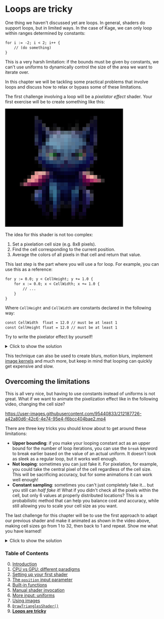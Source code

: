 # Loops are tricky

One thing we haven't discussed yet are loops. In general, shaders do support loops, but in limited ways. In the case of Kage, we can only loop within ranges determined by constants:
```Golang
for i := -2; i < 2; i++ {
	// (do something)
}
```

This is a very harsh limitation: if the bounds must be given by constants, we can't use uniforms to dynamically control the size of the area we want to iterate over.

In this chapter we will be tackling some practical problems that involve loops and discuss how to relax or bypass some of these limitations.

The first challenge involving a loop will be a *pixelator effect* shader. Your first exercise will be to create something like this:

![](https://github.com/tinne26/kage-desk/blob/main/img/pixelated_creature.png?raw=true)

The idea for this shader is not too complex:
1. Set a pixelation cell size (e.g. 8x8 pixels).
2. Find the cell corresponding to the current position.
3. Average the colors of all pixels in that cell and return that value.

This last step is the part where you will use a for loop. For example, you can use this as a reference:
```Golang
for y := 0.0; y < CellHeight; y += 1.0 {
	for x := 0.0; x < CellWidth; x += 1.0 {
		// ...
	}
}
```

Where `CellHeight` and `CellWidth` are constants declared in the following way:
```Golang
const CellWidth  float = 12.0 // must be at least 1
const CellHeight float = 12.0 // must be at least 1
```

Try to write the pixelator effect by yourself!

<details>
<summary>Click to show the solution</summary>

```Golang
func Fragment(position vec4, _ vec2, _ vec4) vec4 {
	// find the position of the cell we are working on
	baseX := floor(position.x/CellWidth)*CellWidth
	baseY := floor(position.y/CellHeight)*CellHeight

	// iterate the pixelization cell
	colorAcc := vec4(0.0) // color accumulator
	for y := 0.0; y < CellHeight; y += 1.0 {
		for x := 0.0; x < CellWidth; x += 1.0 {
			pixCoords := vec2(baseX + x, baseY + y)
			colorAcc += imageColorAtPixel(pixCoords)
		}
	}

	// divide the color to average it
	return colorAcc/(CellWidth*CellHeight)
}
```
*(Full program available at [examples/intro/pixelize](https://github.com/tinne26/kage-desk/blob/main/examples/intro/pixelize))*
</details>

This technique can also be used to create blurs, motion blurs, implement [image kernels](https://setosa.io/ev/image-kernels/) and much more, but keep in mind that looping can quickly get expensive and slow.

## Overcoming the limitations

This is all very nice, but having to use constants instead of uniforms is not great. What if we want to animate the pixelization effect like in the following video, changing the cell size?

https://user-images.githubusercontent.com/95440833/212187726-a42a80d6-42c6-4e74-95e4-f6bcc404bae2.mp4

There are three key tricks you should know about to get around these limitations:
- **Upper bounding**: if you make your looping constant act as an upper bound for the number of loop iterations, you can use the `break` keyword to break earlier based on the value of an actual uniform. It doesn't look as sleek as a regular loop, but it works well enough.
- **Not looping**: sometimes you can just fake it. For pixelation, for example, you could take the central pixel of the cell regardless of the cell size. This will be sacrificing accuracy, but for some animations it can work well enough!
- **Constant sampling**: sometimes you can't just completely fake it... but you still can *half fake it*! What if you didn't check all the pixels within the cell, but only 6 values at properly distributed locations? This is a probabilistic method that can help you balance cost and accuracy, while still allowing you to scale your cell size as you want.

The last challenge for this chapter will be to use the first approach to adapt our previous shader and make it animated as shown in the video above, making cell sizes go from 1 to 32, then back to 1 and repeat. Show me what you have learned!

<details>
<summary>Click to show the solution</summary>

```Golang
var CellSize float // uniform: max value is MaxCellSize
const MaxCellSize float = 32.0

func Fragment(position vec4, _ vec2, _ vec4) vec4 {
	// find the position of the cell we are working on
	baseX := floor(position.x/CellSize)*CellSize
	baseY := floor(position.y/CellSize)*CellSize

	// iterate the pixelization cell
	colorAcc := vec4(0.0) // color accumulator
	for y := 0.0; y < MaxCellSize; y += 1.0 {
		if y >= CellSize { break }
		for x := 0.0; x < MaxCellSize; x += 1.0 {
			if x >= CellSize { break }
			pixCoords := vec2(baseX + x, baseY + y)
			colorAcc += imageColorAtPixel(pixCoords)
		}
	}

	// divide the color to average it
	return colorAcc/(CellSize*CellSize)
}
```
*(Full program available at [examples/intro/pixelize-anim](https://github.com/tinne26/kage-desk/blob/main/examples/intro/pixelize-anim))*

With this shader, if you open up your GPU software monitor you will already be able to observe that when the cell sizes increase, the GPU load also increases, creating a sine wave of GPU load over time.

This shader can still be optimized by manually inlining the helper function, moving the reused values outside the loop and computing the texture coordinates as fixed deltas before entering the loop. With this we can avoid the divisions on the inner part of the loop and get a performance improvement somewhere between 15-20%. The optimized code can be found at [examples/intro/pixelize-anim-opt](https://github.com/tinne26/kage-desk/blob/main/examples/intro/pixelize-anim-opt), but it requires you to have read the [tutorial explaining texels](https://github.com/tinne26/kage-desk/blob/main/docs/tutorials/texels.md) to really understand everything that's going on. This is offered as an optimization exercise, but it's not part of the main tutorial (optimization is not one of the goals of the introduction).
</details>


### Table of Contents
0. [Introduction](https://github.com/tinne26/kage-desk/blob/main/docs/tutorials/intro/00_introduction.md)
1. [CPU vs GPU: different paradigms](https://github.com/tinne26/kage-desk/blob/main/docs/tutorials/intro/01_cpu_vs_gpu.md)
2. [Setting up your first shader](https://github.com/tinne26/kage-desk/blob/main/docs/tutorials/intro/02_shader_setup.md)
3. [The `position` input parameter](https://github.com/tinne26/kage-desk/blob/main/docs/tutorials/intro/03_position_input.md)
4. [Built-in functions](https://github.com/tinne26/kage-desk/blob/main/docs/tutorials/intro/04_built_in_functions.md)
5. [Manual shader invocation](https://github.com/tinne26/kage-desk/blob/main/docs/tutorials/intro/05_invoke_shader.md)
6. [More input: uniforms](https://github.com/tinne26/kage-desk/blob/main/docs/tutorials/intro/06_uniforms.md)
7. [Using images](https://github.com/tinne26/kage-desk/blob/main/docs/tutorials/intro/07_images.md)
8. [`DrawTrianglesShader()`](https://github.com/tinne26/kage-desk/blob/main/docs/tutorials/intro/08_triangles.md)
9. [**Loops are tricky**](https://github.com/tinne26/kage-desk/blob/main/docs/tutorials/intro/09_loops.md)
